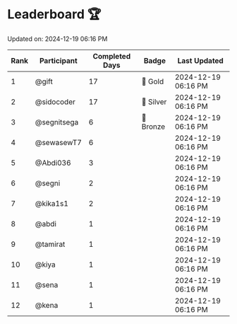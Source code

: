 # Leaderboard 🏆

Updated on: 2024-12-19 06:16 PM

| Rank | Participant       | Completed Days | Badge      | Last Updated         |
|------|-------------------|----------------|------------|----------------------|
| 1    | @gift             | 17             | 🏅 Gold     | 2024-12-19 06:16 PM |
| 2    | @sidocoder        | 17             | 🥈 Silver   | 2024-12-19 06:16 PM |
| 3    | @segnitsega       | 6              | 🥉 Bronze   | 2024-12-19 06:16 PM |
| 4    | @sewasewT7        | 6              |            | 2024-12-19 06:16 PM |
| 5    | @Abdi036          | 3              |            | 2024-12-19 06:16 PM |
| 6    | @segni            | 2              |            | 2024-12-19 06:16 PM |
| 7    | @kika1s1          | 2              |            | 2024-12-19 06:16 PM |
| 8    | @abdi             | 1              |            | 2024-12-19 06:16 PM |
| 9    | @tamirat          | 1              |            | 2024-12-19 06:16 PM |
| 10   | @kiya             | 1              |            | 2024-12-19 06:16 PM |
| 11   | @sena             | 1              |            | 2024-12-19 06:16 PM |
| 12   | @kena             | 1              |            | 2024-12-19 06:16 PM |
